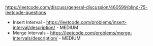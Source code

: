 https://leetcode.com/discuss/general-discussion/460599/blind-75-leetcode-questions

- Insert Interval - https://leetcode.com/problems/insert-interval/description/ - MEDIUM
- Merge Intervals - https://leetcode.com/problems/merge-intervals/description/ - MEDIUM
